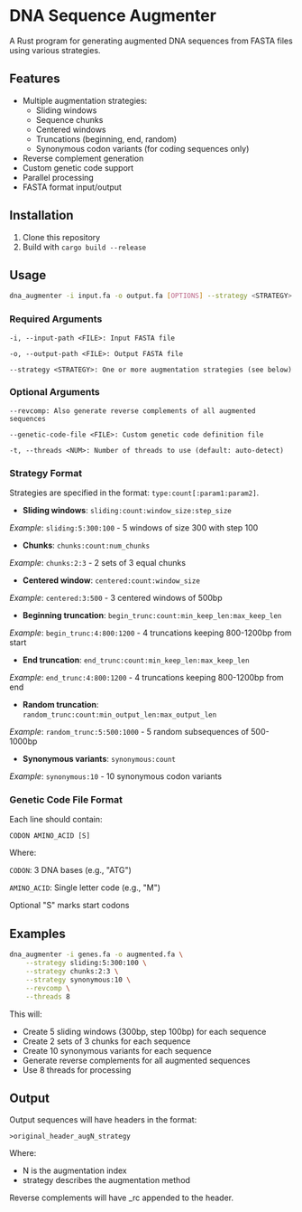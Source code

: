 # DNA Sequence Augmenter

A Rust program for generating augmented DNA sequences from FASTA files using various strategies.

## Features

- Multiple augmentation strategies:
  - Sliding windows
  - Sequence chunks
  - Centered windows
  - Truncations (beginning, end, random)
  - Synonymous codon variants (for coding sequences only)
- Reverse complement generation 
- Custom genetic code support
- Parallel processing
- FASTA format input/output

## Installation

1. Clone this repository
2. Build with `cargo build --release`

## Usage

```bash
dna_augmenter -i input.fa -o output.fa [OPTIONS] --strategy <STRATEGY>...
```

### Required Arguments

```
-i, --input-path <FILE>: Input FASTA file

-o, --output-path <FILE>: Output FASTA file

--strategy <STRATEGY>: One or more augmentation strategies (see below)
```

### Optional Arguments

```
--revcomp: Also generate reverse complements of all augmented sequences

--genetic-code-file <FILE>: Custom genetic code definition file

-t, --threads <NUM>: Number of threads to use (default: auto-detect)
```

### Strategy Format

Strategies are specified in the format: `type:count[:param1:param2]`. 

* **Sliding windows**: `sliding:count:window_size:step_size`

*Example*: `sliding:5:300:100` - 5 windows of size 300 with step 100

* **Chunks**: `chunks:count:num_chunks`

*Example*: `chunks:2:3` - 2 sets of 3 equal chunks

* **Centered window**: `centered:count:window_size`

*Example*: `centered:3:500` - 3 centered windows of 500bp

* **Beginning truncation**: `begin_trunc:count:min_keep_len:max_keep_len`

*Example*: `begin_trunc:4:800:1200` - 4 truncations keeping 800-1200bp from start

* **End truncation**: `end_trunc:count:min_keep_len:max_keep_len`

*Example*: `end_trunc:4:800:1200` - 4 truncations keeping 800-1200bp from end

* **Random truncation**: `random_trunc:count:min_output_len:max_output_len`

*Example*: `random_trunc:5:500:1000` - 5 random subsequences of 500-1000bp

* **Synonymous variants**: `synonymous:count`

*Example*: `synonymous:10` - 10 synonymous codon variants

### Genetic Code File Format

Each line should contain:

```
CODON AMINO_ACID [S]
```

Where:

`CODON`: 3 DNA bases (e.g., "ATG")

`AMINO_ACID`: Single letter code (e.g., "M")

Optional "S" marks start codons

## Examples

```bash
dna_augmenter -i genes.fa -o augmented.fa \
    --strategy sliding:5:300:100 \
    --strategy chunks:2:3 \
    --strategy synonymous:10 \
    --revcomp \
    --threads 8
```

This will:

* Create 5 sliding windows (300bp, step 100bp) for each sequence
* Create 2 sets of 3 chunks for each sequence
* Create 10 synonymous variants for each sequence
* Generate reverse complements for all augmented sequences
* Use 8 threads for processing

## Output

Output sequences will have headers in the format:

```
>original_header_augN_strategy
```

Where:

* N is the augmentation index
* strategy describes the augmentation method

Reverse complements will have _rc appended to the header.